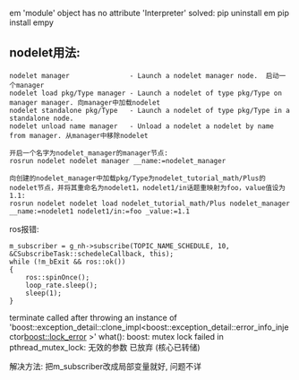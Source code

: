 em 'module' object has no attribute 'Interpreter'
solved:
    pip uninstall em
    pip install empy

## nodelet用法:
    nodelet manager               - Launch a nodelet manager node.  启动一个manager
    nodelet load pkg/Type manager - Launch a nodelet of type pkg/Type on manager manager. 向manager中加载nodelet
    nodelet standalone pkg/Type   - Launch a nodelet of type pkg/Type in a standalone node. 
    nodelet unload name manager   - Unload a nodelet a nodelet by name from manager. 从manager中移除nodelet

    开启一个名字为nodelet_manager的manager节点:
    rosrun nodelet nodelet manager __name:=nodelet_manager

    向创建的nodelet_manager中加载pkg/Type为nodelet_tutorial_math/Plus的nodelet节点，并将其重命名为nodelet1，nodelet1/in话题重映射为foo，value值设为1.1:
    rosrun nodelet nodelet load nodelet_tutorial_math/Plus nodelet_manager __name:=nodelet1 nodelet1/in:=foo _value:=1.1


ros报错:

    m_subscriber = g_nh->subscribe(TOPIC_NAME_SCHEDULE, 10, &CSubscribeTask::schedeleCallback, this);
    while (!m_bExit && ros::ok())
    {
        ros::spinOnce();
        loop_rate.sleep();
        sleep(1);
    }

terminate called after throwing an instance of 'boost::exception_detail::clone_impl<boost::exception_detail::error_info_injector<boost::lock_error> >'
  what():  boost: mutex lock failed in pthread_mutex_lock: 无效的参数
已放弃 (核心已转储)

解决方法:
把m_subscriber改成局部变量就好, 问题不详
